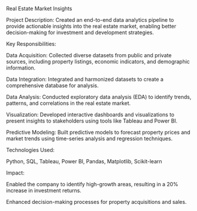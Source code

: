 Real Estate Market Insights

Project Description:
Created an end-to-end data analytics pipeline to provide actionable insights into the real estate market, enabling better decision-making for investment and development strategies.


Key Responsibilities:

Data Acquisition: Collected diverse datasets from public and private sources, including property listings, economic indicators, and demographic information.

Data Integration: Integrated and harmonized datasets to create a comprehensive database for analysis.

Data Analysis: Conducted exploratory data analysis (EDA) to identify trends, patterns, and correlations in the real estate market.

Visualization: Developed interactive dashboards and visualizations to present insights to stakeholders using tools like Tableau and Power BI.

Predictive Modeling: Built predictive models to forecast property prices and market trends using time-series analysis and regression techniques.

Technologies Used:

Python, SQL, Tableau, Power BI, Pandas, Matplotlib, Scikit-learn

Impact:

Enabled the company to identify high-growth areas, resulting in a 20% increase in investment returns.

Enhanced decision-making processes for property acquisitions and sales.
